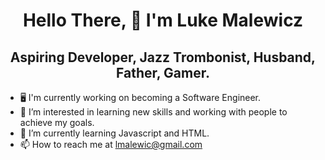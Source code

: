 <h1 align="center">Hello There, 👋 I'm Luke Malewicz</h1>
<h2 align="center">Aspiring Developer, Jazz Trombonist, Husband, Father, Gamer.</h2>

- 🖥  I'm currently working on becoming a Software Engineer.
- 👀  I’m interested in learning new skills and working with people to achieve my goals. 
- 🌱  I’m currently learning Javascript and HTML.
- 📫 How to reach me at lmalewic@gmail.com
